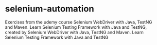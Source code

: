 # selenium-automation
Exercises from the udemy course Selenium WebDriver with Java, TestNG and Maven. Learn Selenium Testing Framework with Java and TestNG, created by Selenium WebDriver with Java, TestNG and Maven. Learn Selenium Testing Framework with Java and TestNG
